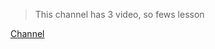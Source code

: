 > This channel has 3 video, so fews lesson

[Channel](https://www.youtube.com/@happycoding2860/videos)
